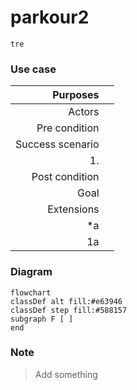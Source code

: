 # parkour2

`tre`

### Use case

|         Purposes |     |
| ---------------: | --- |
|           Actors |     |
|    Pre condition |     |
| Success scenario |     |
|               1. |     |
|   Post condition |     |
|             Goal |     |
|       Extensions |     |
|              \*a |     |
|               1a |     |

### Diagram

```mermaid
flowchart
classDef alt fill:#e63946
classDef step fill:#588157
subgraph F [ ]
end
```

### Note

> Add something
